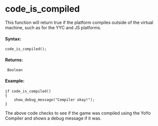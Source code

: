 # code_is_compiled

This function will return true if the platform compiles outside of the
virtual machine, such as for the YYC and JS platforms.

#### Syntax:

``` gml
code_is_compiled();
```

#### Returns:

``` gml
 Boolean
```

#### **Example:**

``` gml
if code_is_compiled()
{
    show_debug_message("Compiler okay!");
}
```

The above code checks to see if the game was compiled using the YoYo
Compiler and shows a debug message if it was.

